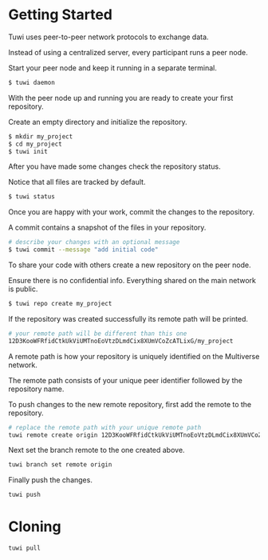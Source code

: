 # Getting Started

Tuwi uses peer-to-peer network protocols to exchange data. 

Instead of using a centralized server, every participant runs a peer node.

Start your peer node and keep it running in a separate terminal.

```bash
$ tuwi daemon
```

With the peer node up and running you are ready to create your first repository.

Create an empty directory and initialize the repository.

```bash
$ mkdir my_project
$ cd my_project
$ tuwi init
```

After you have made some changes check the repository status.

Notice that all files are tracked by default.

```bash
$ tuwi status
```

Once you are happy with your work, commit the changes to the repository.

A commit contains a snapshot of the files in your repository.

```bash
# describe your changes with an optional message
$ tuwi commit --message "add initial code"
```

To share your code with others create a new repository on the peer node.

Ensure there is no confidential info. Everything shared on the main network is public.

```bash
$ tuwi repo create my_project
```

If the repository was created successfully its remote path will be printed.

```bash
# your remote path will be different than this one
12D3KooWFRfidCtkUkViUMTnoEoVtzDLmdCix8XUmVCoZcATLixG/my_project
```

A remote path is how your repository is uniquely identified on the Multiverse network.

The remote path consists of your unique peer identifier followed by the repository name.

To push changes to the new remote repository, first add the remote to the repository.

```bash
# replace the remote path with your unique remote path
tuwi remote create origin 12D3KooWFRfidCtkUkViUMTnoEoVtzDLmdCix8XUmVCoZcATLixG/my_project
```

Next set the branch remote to the one created above.

```bash
tuwi branch set remote origin
```

Finally push the changes.

```bash
tuwi push
```

# Cloning

```bash
tuwi pull
```
